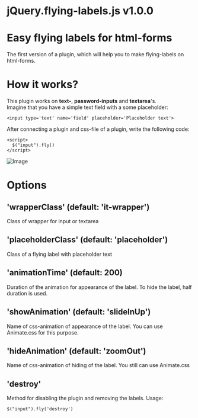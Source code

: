 # jQuery.flying-labels.js v1.0.0
# Easy flying labels for html-forms
The first version of a plugin, which will help you to make flying-labels on html-forms.
# How it works? 
This plugin works on **text-**, **password-inputs** and **textarea**'s. <br />
Imagine that you have a simple text field with a some placeholder:
```bush
<input type='text' name='field' placeholder='Placeholder text'>
```
After connecting a plugin and css-file of a plugin, write the following code:
```bush
<script>
  $("input").fly()
</script>
```
![Image](https://github.com/VladFedotov/flying-labels/blob/master/example.jpg)

# Options

## 'wrapperClass' (default: 'it-wrapper')
Class of wrapper for input or textarea
## 'placeholderClass' (default: 'placeholder') 
Class of a flying label with placeholder text
## 'animationTime' (default: 200) 
Duration of the animation for appearance of the label. To hide the label, half duration is used.
## 'showAnimation' (default: 'slideInUp') 
Name of css-animation of appearance of the label. You can use Animate.css for this purpose.
## 'hideAnimation' (default: 'zoomOut') 
Name of css-animation of hiding of the label. You still can use Animate.css
## 'destroy'
Method for disabling the plugin and removing the labels. Usage: 
```
$("input").fly('destroy')
``` 
